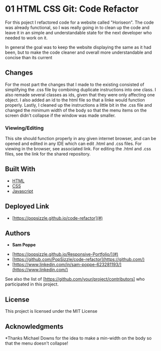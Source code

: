 # 01 HTML CSS Git: Code Refactor

For this poject I refactored code for a website called "Horiseon". The code was already functional, so I was really going in to clean up the code and leave it in an simple and understandable state for the next developer who needed to work on it.

In general the goal was to keep the website displaying the same as it had been, but to make the code cleaner and overall more understandable and concise than its current

## Changes

For the most part the changes that I made to the existing consisted of simplifying the .css file by combining duplicate instructions into one class. I also remade several classes as ids, given that they were only affecting one object. I also added an id to the html file so that a linke would function properly. Lastly, I cleaned up the instructions a little bit in the .css file and changed the minimum width of the body so that the menu items on the screen didn't collapse if the window was made smaller.

### Viewing/Editing

This site should function properly in any given internet browser, and can be opened and edited in any IDE which can edit .html and .css files. For viewing in the browser, see associated link. For editing the .html and .css files, see the link for the shared repository.


## Built With

* [HTML](https://developer.mozilla.org/en-US/docs/Web/HTML)
* [CSS](https://developer.mozilla.org/en-US/docs/Web/CSS)
* [Javascript](https://developer.mozilla.org/en-US/docs/Web/JavaScript)

## Deployed Link

* [https://popsizzle.github.io/code-refactor](#)


## Authors

* **Sam Poppe** 

- [https://popsizzle.github.io/Responsive-Portfolio/](#)
- [https://github.com/PopSizzle/code-refactor](https://github.com/)
- [https://www.linkedin.com/in/sam-poppe-623281193/](https://www.linkedin.com/)

See also the list of [https://github.com/your/project/contributors] who participated in this project.

## License

This project is licensed under the MIT License 

## Acknowledgments

*Thanks Michael Downs for the idea to make a min-width on the body so that the menu doesn't collapse!